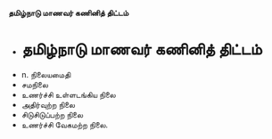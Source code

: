 **தமிழ்நாடு மாணவர் கணினித் திட்டம்**
- # தமிழ்நாடு மாணவர் கணினித் திட்டம்
- n. நிலையமைதி
- சமநிலை
- உணர்ச்சி உள்ளடங்கிய நிலை
- அதிர்வுற்ற நிலை
- சிடுசிடுப்பற்ற நிலை
- உணர்ச்சி வேகமற்ற நிலை.

